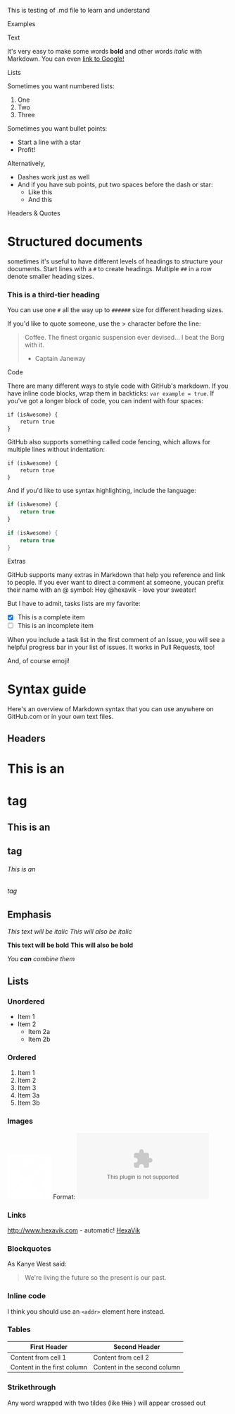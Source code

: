 This is testing of .md file to learn and understand


Examples

Text

It's very easy to make some words **bold** and other words *italic* with Markdown.
You can even [link to Google!](http://google.co.in)

Lists

Sometimes you want numbered lists:

1. One
2. Two
3. Three

Sometimes you want bullet points:

* Start a line with a star
* Profit!

Alternatively,

- Dashes work just as well
- And if you have sub points, put two spaces before the dash or star:
  - Like this
  - And this

Headers & Quotes

# Structured documents

sometimes it's useful to have different levels of headings to structure your documents. Start lines with a `#` to create headings. Multiple `##` in a row denote smaller heading sizes.

### This is a third-tier heading

You can use one `#` all the way up to `######` size for different heading sizes.

If you'd like to quote someone, use the > character before the line:

> Coffee. The finest organic suspension ever devised... I beat the Borg with it.
> - Captain Janeway

Code

There are many different ways to style code with GitHub's markdown. If you have inline code blocks, wrap them in backticks: `var example = true`. If you've got a longer block of code, you can indent with four spaces:

	if (isAwesome) {
		return true
	}

GitHub also supports something called code fencing, which allows for multiple lines without indentation:

```
if (isAwesome) {
	return true
}
```

And if you'd like to use syntax highlighting, include the language:

```javascript
if (isAwesome) {
	return true
}
```

```c
if (isAwesome) {
	return true
}
```
Extras

GitHub supports many extras in Markdown that help you reference and link to people. If you ever want to direct a comment at someone, youcan prefix their name with an @ symbol: Hey @hexavik - love your sweater!

But I have to admit, tasks lists are my favorite:

- [x] This is a complete item
- [ ] This is an incomplete item

When you include a task list in the first comment of an Issue, you will see a helpful progress bar in your list of issues. It works in Pull Requests, too!

And, of course emoji!

# Syntax guide

Here's an overview of Markdown syntax that you can use anywhere on GitHub.com or in your own text files.

## Headers

# This is an <h1> tag
## This is an <h2> tag
###### This is an <h6> tag

## Emphasis

*This text will be italic*
_This will also be italic_

**This text will be bold**
__This will also be bold__

_You **can** combine them_

## Lists

### Unordered

* Item 1
* Item 2
  * Item 2a
  * Item 2b

### Ordered

1. Item 1
1. Item 2
1. Item 3
  1. Item 3a
  1. Item 3b

### Images

![hexavik Logo](/images/logo.png)
Format: ![AltText](www.hexavik.com)

### Links

http://www.hexavik.com - automatic!
[HexaVik](http://www.hexavik.com)

### Blockquotes

As Kanye West said:

> We're living the future so
> the present is our past.

### Inline code

I think you should use an
`<addr>` element here instead.

### Tables

First Header | Second Header
-------------|--------------
Content from cell 1 | Content from cell 2
Content in the first column | Content in the second column

### Strikethrough

Any word wrapped with two tildes (like ~~this~~ ) will appear crossed out
